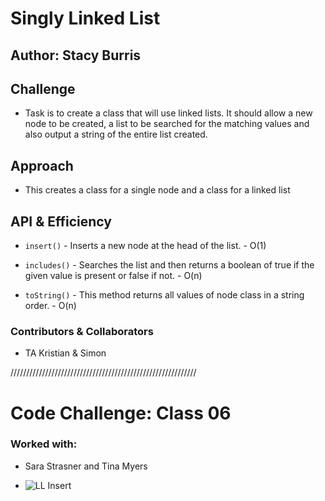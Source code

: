 # Singly Linked List

## Author: Stacy Burris

## Challenge

+ Task is to create a class that will use linked lists. It should allow a new node to be created, a list to be searched for the matching values and also output a string of the entire list created.

## Approach

+ This creates a class for a single node and a class for a linked list

## API & Efficiency

+ `insert()` - Inserts a new node at the head of the list. - O(1)

+ `includes()` - Searches the list and then returns a boolean of true if the given value is present or false if not. - O(n)

+ `toString()` - This method returns all values of node class in a string order. - O(n)

### Contributors & Collaborators

+ TA Kristian & Simon

///////////////////////////////////////////////////////////
# Code Challenge: Class 06

### Worked with:

+ Sara Strasner and Tina Myers

+ ![LL Insert](/assets/LL-insertions.png)

